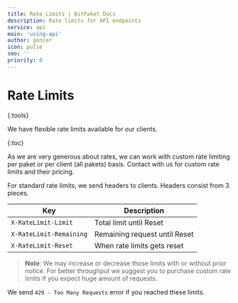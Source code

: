 ```yaml
---
title: Rate Limits | BitPaket Docs
description: Rate limits for API endpoints
service: api
main: 'using-api'
author: gencer
icon: pulse
seo: ''
priority: 0
---
```


# Rate Limits
{:tools}

We have flexible rate limits available for our clients.

{:toc}

As we are very generous about rates, we can work with custom rate limiting per paket or per client (all pakets) basis. Contact with us for custom rate limits and their pricing.

For standard rate limits, we send headers to clients. Headers consist from 3 pieces.

| Key                     | Description              |
| ----------------------- | ------------------------ |
| `X-RateLimit-Limit`     | Total limit until Reset |
| `X-RateLimit-Remaining` | Remaining request until Reset |
| `X-RateLimit-Reset` | When rate limits gets reset |

> **Note**: We may increase or decrease those limits with or without prior notice. For better throughput we suggest you to purchase custom rate limits if you expect huge amount of requests.

We send `429 - Too Many Requests` error if you reached these limits.

